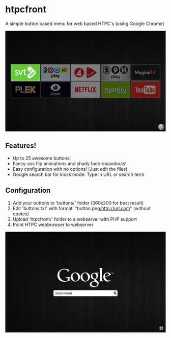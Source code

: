 # htpcfront
A simple button based menu for web based HTPC's (using Google Chrome)

![alt text][channels]

## Features!

- Up to 25 awesome buttons!
- Fancy-ass flip animations and shady fade-insandouts!
- Easy configuration with no options! (Just edit the files)
- Google search bar for kiosk mode: Type in URL or search term

## Configuration

1. Add your buttons to 'buttons/' folder (360x200 for best result)
2. Edit 'buttons.txt' with format: "button.png;http://url.com" (without quotes)
3. Upload 'htpcfront/' folder to a webserver with PHP support
4. Point HTPC webbrowser to webserver

![alt text][google]

[channels]: https://github.com/thanius/htpcfront/blob/master/channels.png "Screenshot of channels (default) page"
[google]: https://github.com/thanius/htpcfront/blob/master/google.png "Screenshot of Google search page"
